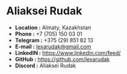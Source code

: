 # **Aliaksei Rudak**

- **Location :** Almaty, Kazakhstan
- **Phone :** +7 (705) 150 03 01
- **Telegram :** +375 (29) 851 82 13
- **E-mail :** lexarudak@gmail.com
- **LinkedIN :** https://www.linkedin.com/feed/
- **GitHub :** https://github.com/lexarudak
- **Discord :** Aliaksei Rudak
